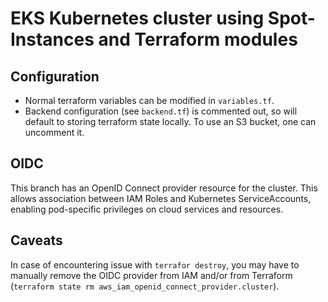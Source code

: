 # EKS Kubernetes cluster using Spot-Instances and Terraform modules

## Configuration
- Normal terraform variables can be modified in `variables.tf`.
- Backend configuration (see `backend.tf`) is commented out, so will default to storing terraform state locally. To use an S3 bucket, one can uncomment it.

## OIDC
This branch has an OpenID Connect provider resource for the cluster. This allows association between IAM Roles and Kubernetes ServiceAccounts, enabling pod-specific privileges on cloud services and resources.

## Caveats
In case of encountering issue with `terrafor destroy`, you may have to manually remove the OIDC provider from IAM and/or from Terraform (`terraform state rm aws_iam_openid_connect_provider.cluster`).

